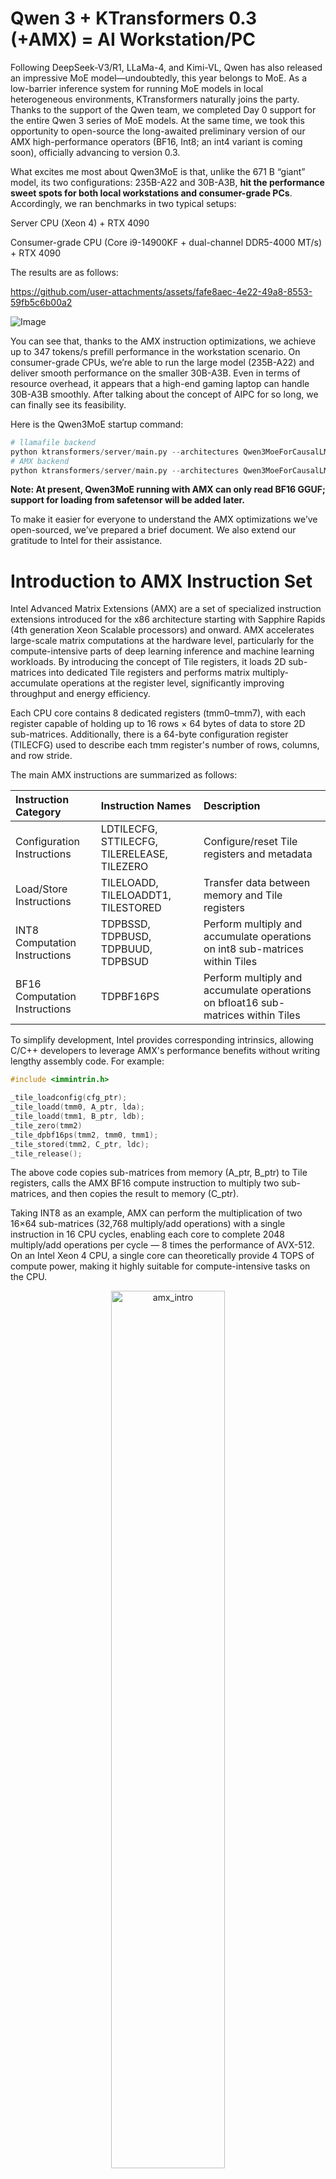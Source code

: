 # Qwen 3 + KTransformers 0.3 (+AMX) = AI Workstation/PC
Following DeepSeek-V3/R1, LLaMa-4, and Kimi-VL, Qwen has also released an impressive MoE model—undoubtedly, this year belongs to MoE. As a low-barrier inference system for running MoE models in local heterogeneous environments, KTransformers naturally joins the party. Thanks to the support of the Qwen team, we completed Day 0 support for the entire Qwen 3 series of MoE models. At the same time, we took this opportunity to open-source the long-awaited preliminary version of our AMX high-performance operators (BF16, Int8; an int4 variant is coming soon), officially advancing to version 0.3.

What excites me most about Qwen3MoE is that, unlike the 671 B “giant” model, its two configurations: 235B-A22 and 30B-A3B, **hit the performance sweet spots for both local workstations and consumer-grade PCs**. Accordingly, we ran benchmarks in two typical setups:

Server CPU (Xeon 4) + RTX 4090

Consumer-grade CPU (Core i9-14900KF + dual-channel DDR5-4000 MT/s) + RTX 4090

The results are as follows:

https://github.com/user-attachments/assets/fafe8aec-4e22-49a8-8553-59fb5c6b00a2


![Image](https://github.com/user-attachments/assets/62567aad-353b-4c6f-ab87-2ea283ff2ba2)

You can see that, thanks to the AMX instruction optimizations, we achieve up to 347 tokens/s prefill performance in the workstation scenario. On consumer-grade CPUs, we’re able to run the large model (235B-A22) and deliver smooth performance on the smaller 30B-A3B. Even in terms of resource overhead, it appears that a high-end gaming laptop can handle 30B-A3B smoothly. After talking about the concept of AIPC for so long, we can finally see its feasibility.

Here is the Qwen3MoE startup command:

``` python
# llamafile backend
python ktransformers/server/main.py --architectures Qwen3MoeForCausalLM --model_path <model_dir> --gguf_path <gguf_dir> --optimize_config_path ktransformers/optimize/optimize_rules/Qwen3Moe-serve.yaml --backend_type balance_serve
# AMX backend
python ktransformers/server/main.py --architectures Qwen3MoeForCausalLM --model_path <model_dir> --gguf_path <gguf_dir> --optimize_config_path ktransformers/optimize/optimize_rules/Qwen3Moe-serve-amx.yaml --backend_type balance_serve
```

**Note: At present, Qwen3MoE running with AMX can only read BF16 GGUF; support for loading from safetensor will be added later.**

To make it easier for everyone to understand the AMX optimizations we’ve open-sourced, we’ve prepared a brief document. We also extend our gratitude to Intel for their assistance.

# Introduction to AMX Instruction Set

Intel Advanced Matrix Extensions (AMX) are a set of specialized instruction extensions introduced for the x86 architecture starting with Sapphire Rapids (4th generation Xeon Scalable processors) and onward. AMX accelerates large-scale matrix computations at the hardware level, particularly for the compute-intensive parts of deep learning inference and machine learning workloads. By introducing the concept of Tile registers, it loads 2D sub-matrices into dedicated Tile registers and performs matrix multiply-accumulate operations at the register level, significantly improving throughput and energy efficiency.

Each CPU core contains 8 dedicated registers (tmm0–tmm7), with each register capable of holding up to 16 rows × 64 bytes of data to store 2D sub-matrices. Additionally, there is a 64-byte configuration register (TILECFG) used to describe each tmm register's number of rows, columns, and row stride.

The main AMX instructions are summarized as follows:

| Instruction Category | Instruction Names | Description |
|:---|:---|:---|
| Configuration Instructions | LDTILECFG, STTILECFG, TILERELEASE, TILEZERO | Configure/reset Tile registers and metadata |
| Load/Store Instructions | TILELOADD, TILELOADDT1, TILESTORED | Transfer data between memory and Tile registers |
| INT8 Computation Instructions | TDPBSSD, TDPBUSD, TDPBUUD, TDPBSUD | Perform multiply and accumulate operations on int8 sub-matrices within Tiles |
| BF16 Computation Instructions | TDPBF16PS | Perform multiply and accumulate operations on bfloat16 sub-matrices within Tiles |

To simplify development, Intel provides corresponding intrinsics, allowing C/C++ developers to leverage AMX's performance benefits without writing lengthy assembly code. For example:

```C++
#include <immintrin.h>

_tile_loadconfig(cfg_ptr);
_tile_loadd(tmm0, A_ptr, lda);
_tile_loadd(tmm1, B_ptr, ldb);
_tile_zero(tmm2)
_tile_dpbf16ps(tmm2, tmm0, tmm1);
_tile_stored(tmm2, C_ptr, ldc);
_tile_release();
```

The above code copies sub-matrices from memory (A_ptr, B_ptr) to Tile registers, calls the AMX BF16 compute instruction to multiply two sub-matrices, and then copies the result to memory (C_ptr).

Taking INT8 as an example, AMX can perform the multiplication of two 16×64 sub-matrices (32,768 multiply/add operations) with a single instruction in 16 CPU cycles, enabling each core to complete 2048 multiply/add operations per cycle — 8 times the performance of AVX-512. On an Intel Xeon 4 CPU, a single core can theoretically provide 4 TOPS of compute power, making it highly suitable for compute-intensive tasks on the CPU.

<p align="center">
  <picture>
    <img alt="amx_intro" src="../assets/amx_intro.png" width=60%>
  </picture>
</p>


# AMX Kernel in KTransformers

Before version v0.3, KTransformers performed CPU matrix multiplications based on operators provided by llamafile. Unfortunately, llamafile's implementation had not yet been optimized for the AMX instruction set. This resulted in performance bottlenecks, even in strong hardware environments (such as Xeon 4th Gen + 4090), where inference speeds for large models like DeepSeek-V3 reached only 91 tokens/s during the prefill phase. The CPU thus remained a significant bottleneck. In long prompt scenarios, such performance is clearly unsatisfactory. To fully unleash CPU potential, we introduced a brand-new AMX optimization path along with multiple technical improvements in v0.3.

## 1. AMX Tiling-aware Memory Layout

AMX provides a high-throughput Tile register computation model, reducing instruction count and boosting theoretical throughput through coarse-grained matrix operations. However, to truly exploit AMX's potential, memory access efficiency is critical: because AMX transfers entire Tiles at once, misaligned Tiles and chaotic access patterns can cause severe cache misses, nullifying throughput gains.

Thus, in v0.3, we stopped directly memory-mapping GGUF-format files and introduced AMX Tiling-aware memory preprocessing during model loading. Specifically, expert weight matrices in MoE models are pre-rearranged into Tile-friendly sub-matrices whose shapes precisely match AMX Tile register dimensions, eliminating dynamic transposition overhead during inference. During rearrangement, we strictly align each sub-matrix's start address to 64 bytes to avoid cache line splits, and arrange sub-matrices sequentially according to computation access patterns, maximizing L1/L2 cache hit rates using compiler and hardware sequential prefetch capabilities.

For Int8 quantized formats, we adopted Symmetric Group-wise Quantization, with each column forming a group sharing a scale factor stored separately to maintain memory alignment for Tile data.

This AMX Tiling-aware memory layout design reduces memory latency while providing optimal input conditions for downstream computation kernels.

## 2. Cache-friendly AMX Kernel

During inference, we designed around the CPU’s multi-level cache hierarchy to perform computations in-place in high-speed caches, minimizing DRAM access frequency and overhead.

<p align="center">
  <picture>
    <img alt="amx" src="../assets/amx.png" width=60%>
  </picture>
</p>

As shown in the figure, 
- ① Expert weight matrices are first column-wise partitioned into multiple tasks dynamically scheduled across threads. Input activations are shared among tasks and typically reside in the shared L3 cache due to locality.
- ② Within each task, expert weights are row-wise partitioned into blocks, with block sizes finely tuned to ensure input activations, weights, and intermediate results stay within L2 cache, avoiding DRAM access.
- ③ ④ ⑤ Each block is treated as a set of sub-matrices matching AMX Tile registers, and during Tile-level computation, input Tiles (tmm0–tmm1) and expert Tiles (tmm2–tmm3) are loaded, and four AMX multiplication instructions directly generate and accumulate products into Tile registers (tmm4–tmm7), with output activations accumulated in Tile registers or L1 cache, avoiding additional data movement.

In short, we leveraged the cache hierarchy: every data element of expert weights and output activations accesses DRAM only once, with the other accesses hitting L2 or higher caches; input activations are accessed from DRAM only once and later hit in L3 or higher caches. This significantly reduces main memory traffic and improves overall execution efficiency.

## 3. AVX-512 Kernel Adaptation for Low Arithmetic Intensity Scenarios

Although AMX is highly efficient for large-scale matrix multiplication, it performs poorly under low arithmetic intensity, such as vector-matrix operations in the decode phase. This is because dispatching AMX Tiles involves fixed instruction overhead, which becomes wasteful when the data volume is insufficient to fill a Tile, causing reduced throughput.

<p align="center">
  <picture>
    <img alt="amx_avx" src="../assets/amx_avx.png" width=60%>
  </picture>
</p>

To address this, we introduced a lightweight AVX-512 kernel as a complement. This kernel follows the same memory layout as the AMX kernel but replaces heavy AMX matrix-matrix multiplications with fine-grained AVX-512 vector-matrix multiplications, lowering latency for small matrices.

KTransformers dynamically selects between AMX and AVX-512 kernels at runtime based on arithmetic intensity: AMX kernels are automatically selected during long prompt prefill phases (where each expert handles more than 4 tokens on average), while short prompt prefill and decode phases dynamically switch to AVX-512 kernels. This ensures optimal efficiency under different arithmetic intensity conditions.

## 4. MoE Operator Fusion and Dynamic Scheduling

MoE models have many experts per layer, each requiring three matrix multiplications (Gate, Up, Down projections), leading to many small matrix multiplication tasks. Independently scheduling each small task would cause massive synchronization overhead between threads, dragging down overall inference speed.

Thus, we fused the same type of matrix computations for all experts in a layer into large unified tasks. Furthermore, as there are no data dependencies between Gate and Up projections, their computations can also be fused, ultimately consolidating a layer’s matrix multiplications into two major tasks, greatly reducing scheduling overhead.

To address load imbalance — especially during the prefill phase where expert activations can be highly skewed — we introduced a dynamic task scheduling strategy. Each matrix multiplication task is further split into multiple fine-grained sub-tasks, evenly distributed among CPU threads initially. Once a thread completes its assigned tasks, it atomically "steals" tasks from others, greatly mitigating load imbalance and achieving near-optimal CPU resource utilization.

Thanks to these optimizations, our kernel can achieve 21 TFLOPS of BF16 throughput and 35 TOPS of Int8 throughput on Xeon4 CPUs — about 4× faster than PyTorch’s general AMX kernel. For DeepSeek-V3, pairing a Xeon4 CPU with a single RTX 4090 GPU achieves 418 tokens/s end-to-end throughput, close to the performance of multi-machine, multi-GPU setups. KTransformers’ AMX kernel is the first AMX kernel specifically designed for MoE inference scenarios, significantly lowering the hardware barrier for large model deployment and enabling more developers to enjoy GPU cluster level inference experiences at lower cost.

<p align="center">
  <picture>
    <img alt="onednn_1" src="../assets/onednn_1.png" width=60%>
  </picture>
</p>

# Usage

## Checking AMX Support

Before enabling the AMX-optimized kernels, it is important to verify whether your CPU supports the AMX instruction set. You can check AMX availability with the following command:

```bash
lscpu | grep -i amx
```

If your system supports AMX, you should see output similar to:

```bash
Flags: ... amx-bf16 amx-int8 amx-tile ...
```

If no amx-related flags are found, your CPU may not support AMX, or AMX may be disabled in BIOS settings. In that case, please ensure that:
- You are using a Sapphire Rapids (Xeon 4th Gen) or newer CPU.
- AMX support is enabled in your system BIOS under CPU feature settings.

## Enabling AMX in KTransformers

KTransformers allows users to easily switch between different backends through simple YAML configuration modifications. To enable AMX, modify the injection configuration of your experts by specifying backend as AMXInt8 or AMXBF16:

```YAML
- match:
    name: "^model\\.layers\\..*\\.mlp\\.experts$"
  replace:
    class: ktransformers.operators.experts.KTransformersExperts    # custom MoE Kernel with expert parallelism
    kwargs:
      prefill_device: "cuda"
      prefill_op: "KExpertsTorch"
      generate_device: "cpu"
      generate_op: "KExpertsCPU"
      out_device: "cuda"
      backend: "AMXInt8"  # or "AMXBF16" or "llamafile" (default)
```

**Note:** Currently, using AMXInt8 requires reading weights from a BF16 GGUF file and performing online quantization during model loading. This may cause slightly slower load times. Future versions will provide pre-quantized weights to eliminate this overhead.

![Image](https://github.com/user-attachments/assets/7c33c410-3af9-456f-aa67-5b24e19ba680)

